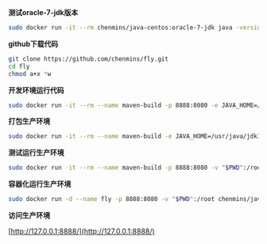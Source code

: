 ﻿**测试oracle-7-jdk版本**
```sh
sudo docker run -it --rm chenmins/java-centos:oracle-7-jdk java -version
```
**github下载代码**
```sh
git clone https://github.com/chenmins/fly.git
cd fly
chmod a+x *w
```
**开发环境运行代码**
```sh
sudo docker run -it --rm --name maven-build -p 8888:8080 -e JAVA_HOME=/usr/java/jdk1.7.0_80/ -v "$PWD":/root chenmins/java-centos:oracle-7-jdk /root/grailsw run-app
```
**打包生产环境**
```sh
sudo docker run -it --rm --name maven-build -e JAVA_HOME=/usr/java/jdk1.7.0_80/ -v "$PWD":/root chenmins/java-centos:oracle-7-jdk /root/grailsw war
```
**测试运行生产环境**
```sh
sudo docker run -it --rm --name maven-build -p 8888:8080 -v "$PWD":/root chenmins/java-centos:oracle-7-jdk java -jar /root/build/libs/fly-0.1.war
```
**容器化运行生产环境**
```sh
sudo docker run -d --name fly -p 8888:8080 -v "$PWD":/root chenmins/java-centos:oracle-7-jdk java -jar /root/build/libs/fly-0.1.war
```
**访问生产环境**

[http://127.0.0.1:8888/](http://127.0.0.1:8888/)